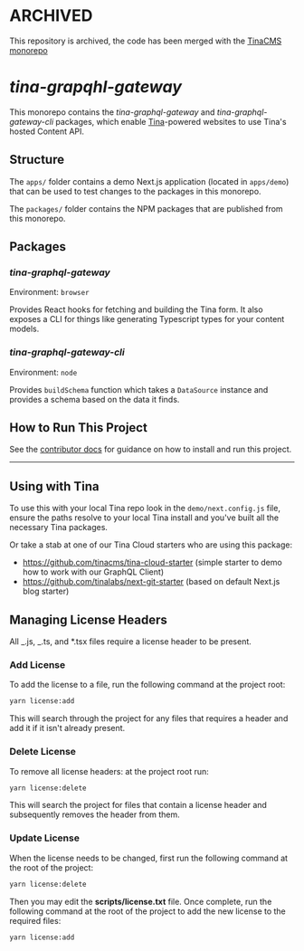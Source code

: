 # ARCHIVED

This repository is archived, the code has been merged with the [TinaCMS monorepo](https://github.com/tinacms/tinacms)


# _tina-grapqhl-gateway_

This monorepo contains the _tina-graphql-gateway_ and _tina-graphql-gateway-cli_ packages, which enable [Tina](https://tina.io)-powered websites to use Tina's hosted Content API.

## Structure

The `apps/` folder contains a demo Next.js application (located in `apps/demo`) that can be used to test changes to the packages in this monorepo.

The `packages/` folder contains the NPM packages that are published from this monorepo.

## Packages

### _tina-graphql-gateway_

Environment: `browser`

Provides React hooks for fetching and building the Tina form. It also exposes a CLI for things like generating Typescript types for your content models.

### _tina-graphql-gateway-cli_

Environment: `node`

Provides `buildSchema` function which takes a `DataSource` instance and provides a schema based on the data it finds.

## How to Run This Project

See the [contributor docs](./CONTRIBUTING.md) for guidance on how to install and run this project.

---

## Using with Tina

To use this with your local Tina repo look in the `demo/next.config.js` file, ensure the paths resolve to your local Tina install and you've built all the necessary Tina packages.

Or take a stab at one of our Tina Cloud starters who are using this package:

- https://github.com/tinacms/tina-cloud-starter (simple starter to demo how to work with our GraphQL Client)
- https://github.com/tinalabs/next-git-starter (based on default Next.js blog starter)

## Managing License Headers

All _.js, _.ts, and \*.tsx files require a license header to be present.

### Add License

To add the license to a file, run the following command at the project root:

```bash
yarn license:add
```

This will search through the project for any files that requires a header and add it if it isn't already present.

### Delete License

To remove all license headers: at the project root run:

```bash
yarn license:delete
```

This will search the project for files that contain a license header and subsequently removes the header from them.

### Update License

When the license needs to be changed, first run the following command at the root of the project:

```bash
yarn license:delete
```

Then you may edit the **scripts/license.txt** file. Once complete, run the following command at the root of the project to add the new license to the required files:

```bash
yarn license:add
```
